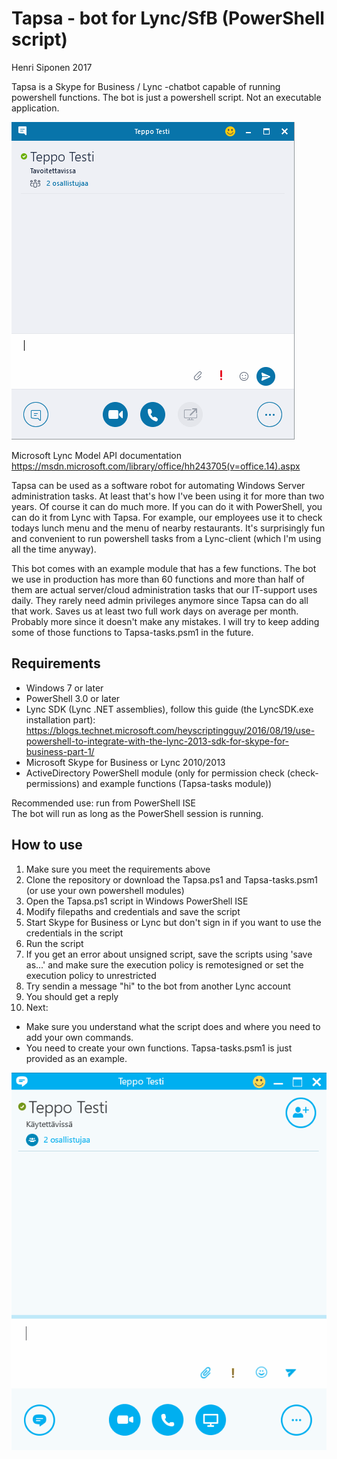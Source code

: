 # Tapsa - bot for Lync/SfB (PowerShell script)
Henri Siponen 2017

Tapsa is a Skype for Business / Lync -chatbot capable of running powershell functions. The bot is just a powershell script. Not an executable application.

![gif](/gif/lunch.gif)

Microsoft Lync Model API documentation  
https://msdn.microsoft.com/library/office/hh243705(v=office.14).aspx

Tapsa can be used as a software robot for automating Windows Server administration tasks. At least that's how I've been using it for more than two years. 
Of course it can do much more. If you can do it with PowerShell, you can do it from Lync with Tapsa. For example, our employees use it to 
check todays lunch menu and the menu of nearby restaurants.
It's surprisingly fun and convenient to run powershell tasks from a Lync-client (which I'm using all the time anyway).

This bot comes with an example module that has a few functions. The bot we use in production has more than 60 functions and more than half of them are actual server/cloud administration tasks that our IT-support uses daily. They rarely need admin privileges anymore 
since Tapsa can do all that work. Saves us at least two full work days on average per month. Probably more since it doesn't make any mistakes. I will try to keep adding some of those functions to Tapsa-tasks.psm1 in the future.

## Requirements
* Windows 7 or later
* PowerShell 3.0 or later
* Lync SDK (Lync .NET assemblies), follow this guide (the LyncSDK.exe installation part): https://blogs.technet.microsoft.com/heyscriptingguy/2016/08/19/use-powershell-to-integrate-with-the-lync-2013-sdk-for-skype-for-business-part-1/
* Microsoft Skype for Business or Lync 2010/2013
* ActiveDirectory PowerShell module (only for permission check (check-permissions) and example functions (Tapsa-tasks module))

Recommended use: run from PowerShell ISE  
The bot will run as long as the PowerShell session is running.

## How to use
1. Make sure you meet the requirements above
2. Clone the repository or download the Tapsa.ps1 and Tapsa-tasks.psm1 (or use your own powershell modules)
3. Open the Tapsa.ps1 script in Windows PowerShell ISE
4. Modify filepaths and credentials and save the script
7. Start Skype for Business or Lync but don't sign in if you want to use the credentials in the script
8. Run the script 
9. If you get an error about unsigned script, save the scripts using 'save as...' and make sure the execution policy is remotesigned or set the execution policy to unrestricted
10. Try sendin a message "hi" to the bot from another Lync account
11. You should get a reply
12. Next:
  * Make sure you understand what the script does and where you need to add your own commands.
  * You need to create your own functions. Tapsa-tasks.psm1 is just provided as an example.



![gif](/gif/teppo.gif)